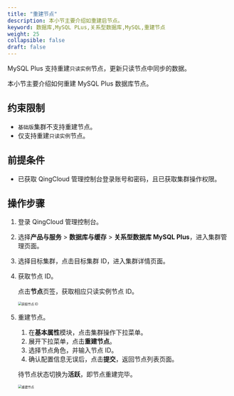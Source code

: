 ```yaml
---
title: "重建节点"
description: 本小节主要介绍如重建启节点。 
keyword: 数据库,MySQL PLus,关系型数据库,MySQL,重建节点
weight: 25
collapsible: false
draft: false
---
```



MySQL Plus 支持重建`只读实例`节点，更新只读节点中同步的数据。

本小节主要介绍如何重建 MySQL Plus 数据库节点。

## 约束限制

- `基础版`集群不支持重建节点。
- 仅支持重建`只读实例`节点。

## 前提条件

- 已获取 QingCloud 管理控制台登录账号和密码，且已获取集群操作权限。

## 操作步骤

1. 登录 QingCloud 管理控制台。
2. 选择**产品与服务** > **数据库与缓存** > **关系型数据库 MySQL Plus**，进入集群管理页面。
3. 选择目标集群，点击目标集群 ID，进入集群详情页面。
4. 获取节点 ID。
   
   点击**节点**页签，获取相应只读实例节点 ID。

   <img src="../../../_images/get_id_node2.png" alt="获取节点 ID" style="zoom:50%;" />

5. 重建节点。
   
   1. 在**基本属性**模块，点击集群操作下拉菜单。
   2. 展开下拉菜单，点击**重建节点**。
   3. 选择节点角色，并输入节点 ID。
   4. 确认配置信息无误后，点击**提交**，返回节点列表页面。

   待节点状态切换为**活跃**，即节点重建完毕。

   <img src="../../../_images/rebuild_node.png" alt="重建节点" style="zoom:50%;" />
